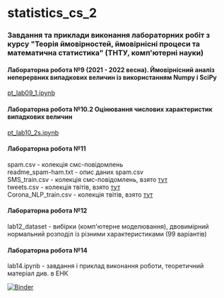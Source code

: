 # statistics_cs_2

### Завдання та приклади виконання лабораторних робіт з курсу "Теорія ймовірностей, ймовірнісні процеси та математична статистика" (ТНТУ, комп'ютерні науки)

#### Лабораторна робота №9 (2021 - 2022 весна). Ймовірнісний аналіз неперервних випадкових величин із використанням Numpy і SciPy
[pt_lab09_1.ipynb](https://github.com/pypelix/statistics_cs_2/blob/master/pt_lab09_1.ipynb)

#### Лабораторна робота №10.2 Оцінювання числових характеристик випадкових величин  
[pt_lab10_2s.ipynb](https://github.com/pypelix/statistics_cs_2/blob/master/pt_lab10_2s.ipynb)

#### Лабораторна робота №11

spam.csv - колекція смс-повідомлень  
readme_spam-ham.txt - опис даних spam.csv   
SMS_train.csv - колекція смс-повідомлень, взято [тут](https://www.kaggle.com/datatattle/email-classification-nlp?select=SMS_train.csv)  
tweets.csv - колекція твітів, взято [тут](https://www.kaggle.com/c/nlp-getting-started/data?select=train.csv)   
Corona_NLP_train.csv - колекція твітів, взято [тут](https://www.kaggle.com/datasets/datatattle/covid-19-nlp-text-classification) 

#### Лабораторна робота №12

lab12_dataset - вибірки (комп'ютерне моделювання), двовимірний нормальний розподіл із різними характеристиками (99 варіантів)

#### Лабораторна робота №14  

lab14.ipynb - завдання і приклад виконання роботи, теоретичний матеріал див. в ЕНК


[![Binder](https://mybinder.org/badge_logo.svg)](https://mybinder.org/v2/gh/pypelix/statistics_cs_2/master) 

